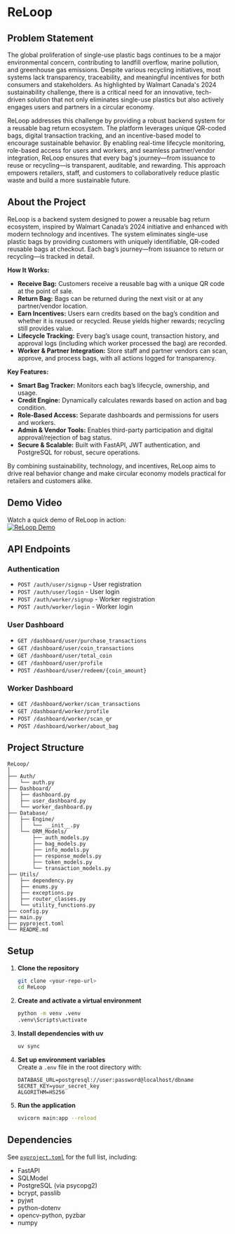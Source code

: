 # ReLoop

## Problem Statement

The global proliferation of single-use plastic bags continues to be a major environmental concern, contributing to landfill overflow, marine pollution, and greenhouse gas emissions. Despite various recycling initiatives, most systems lack transparency, traceability, and meaningful incentives for both consumers and stakeholders. As highlighted by Walmart Canada's 2024 sustainability challenge, there is a critical need for an innovative, tech-driven solution that not only eliminates single-use plastics but also actively engages users and partners in a circular economy.

ReLoop addresses this challenge by providing a robust backend system for a reusable bag return ecosystem. The platform leverages unique QR-coded bags, digital transaction tracking, and an incentive-based model to encourage sustainable behavior. By enabling real-time lifecycle monitoring, role-based access for users and workers, and seamless partner/vendor integration, ReLoop ensures that every bag's journey—from issuance to reuse or recycling—is transparent, auditable, and rewarding. This approach empowers retailers, staff, and customers to collaboratively reduce plastic waste and build a more sustainable future.

## About the Project

ReLoop is a backend system designed to power a reusable bag return ecosystem, inspired by Walmart Canada’s 2024 initiative and enhanced with modern technology and incentives. The system eliminates single-use plastic bags by providing customers with uniquely identifiable, QR-coded reusable bags at checkout. Each bag’s journey—from issuance to return or recycling—is tracked in detail.

**How It Works:**
- **Receive Bag:** Customers receive a reusable bag with a unique QR code at the point of sale.
- **Return Bag:** Bags can be returned during the next visit or at any partner/vendor location.
- **Earn Incentives:** Users earn credits based on the bag’s condition and whether it is reused or recycled. Reuse yields higher rewards; recycling still provides value.
- **Lifecycle Tracking:** Every bag’s usage count, transaction history, and approval logs (including which worker processed the bag) are recorded.
- **Worker & Partner Integration:** Store staff and partner vendors can scan, approve, and process bags, with all actions logged for transparency.

**Key Features:**
- **Smart Bag Tracker:** Monitors each bag’s lifecycle, ownership, and usage.
- **Credit Engine:** Dynamically calculates rewards based on action and bag condition.
- **Role-Based Access:** Separate dashboards and permissions for users and workers.
- **Admin & Vendor Tools:** Enables third-party participation and digital approval/rejection of bag status.
- **Secure & Scalable:** Built with FastAPI, JWT authentication, and PostgreSQL for robust, secure operations.

By combining sustainability, technology, and incentives, ReLoop aims to drive real behavior change and make circular economy models practical for retailers and customers alike.

## Demo Video

Watch a quick demo of ReLoop in action:  
[![ReLoop Demo](https://img.youtube.com/vi/YOUR_VIDEO_ID/0.jpg)](https://www.youtube.com/watch?v=YOUR_VIDEO_ID)

## API Endpoints

### Authentication

- `POST /auth/user/signup` - User registration
- `POST /auth/user/login` - User login
- `POST /auth/worker/signup` - Worker registration
- `POST /auth/worker/login` - Worker login

### User Dashboard

- `GET /dashboard/user/purchase_transactions`
- `GET /dashboard/user/coin_transactions`
- `GET /dashboard/user/total_coin`
- `GET /dashboard/user/profile`
- `POST /dashboard/user/redeem/{coin_amount}`

### Worker Dashboard

- `GET /dashboard/worker/scan_transactions`
- `GET /dashboard/worker/profile`
- `POST /dashboard/worker/scan_qr`
- `POST /dashboard/worker/about_bag`

## Project Structure

```
ReLoop/
│
├── Auth/
│   └── auth.py
├── Dashboard/
│   ├── dashboard.py
│   ├── user_dashboard.py
│   └── worker_dashboard.py
├── Database/
│   ├── Engine/
│   │   └── __init__.py
│   └── ORM_Models/
│       ├── auth_models.py
│       ├── bag_models.py
│       ├── info_models.py
│       ├── response_models.py
│       ├── token_models.py
│       └── transaction_models.py
├── Utils/
│   ├── dependency.py
│   ├── enums.py
│   ├── exceptions.py
│   ├── router_classes.py
│   └── utility_functions.py
├── config.py
├── main.py
├── pyproject.toml
└── README.md
```

## Setup

1. **Clone the repository**  
   ```sh
   git clone <your-repo-url>
   cd ReLoop
   ```

2. **Create and activate a virtual environment**  
   ```sh
   python -m venv .venv
   .venv\Scripts\activate
   ```

3. **Install dependencies with uv**  
   ```sh
   uv sync
   ```

4. **Set up environment variables**  
   Create a `.env` file in the root directory with:
   ```
   DATABASE_URL=postgresql://user:password@localhost/dbname
   SECRET_KEY=your_secret_key
   ALGORITHM=HS256
   ```

5. **Run the application**  
   ```sh
   uvicorn main:app --reload
   ```

## Dependencies

See [`pyproject.toml`](pyproject.toml) for the full list, including:
- FastAPI
- SQLModel
- PostgreSQL (via psycopg2)
- bcrypt, passlib
- pyjwt
- python-dotenv
- opencv-python, pyzbar
- numpy

